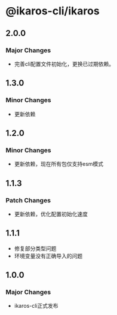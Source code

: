 # @ikaros-cli/ikaros

## 2.0.0

### Major Changes

- 完善cli配置文件初始化，更换已过期依赖。

## 1.3.0

### Minor Changes

- 更新依赖

## 1.2.0

### Minor Changes

- 更新依赖，现在所有包仅支持esm模式

## 1.1.3

### Patch Changes

- 更新依赖，优化配置初始化速度

## 1.1.1

- 修复部分类型问题
- 环境变量没有正确导入的问题

## 1.0.0

### Major Changes

- ikaros-cli正式发布
